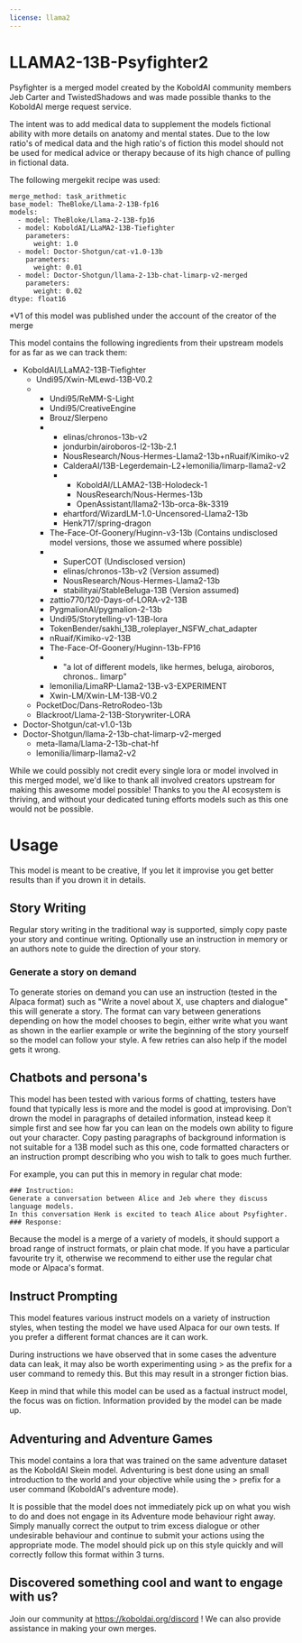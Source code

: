 ```yaml
---
license: llama2
---
```


# LLAMA2-13B-Psyfighter2
Psyfighter is a merged model created by the KoboldAI community members Jeb Carter and TwistedShadows and was made possible thanks to the KoboldAI merge request service.

The intent was to add medical data to supplement the models fictional ability with more details on anatomy and mental states. Due to the low ratio's of medical data and the high ratio's of fiction this model should not be used for medical advice or therapy because of its high chance of pulling in fictional data.

The following mergekit recipe was used:

```
merge_method: task_arithmetic
base_model: TheBloke/Llama-2-13B-fp16
models:
  - model: TheBloke/Llama-2-13B-fp16
  - model: KoboldAI/LLaMA2-13B-Tiefighter
    parameters:
      weight: 1.0
  - model: Doctor-Shotgun/cat-v1.0-13b
    parameters:
      weight: 0.01
  - model: Doctor-Shotgun/llama-2-13b-chat-limarp-v2-merged
    parameters:
      weight: 0.02
dtype: float16
```

*V1 of this model was published under the account of the creator of the merge

This model contains the following ingredients from their upstream models for as far as we can track them:
- KoboldAI/LLaMA2-13B-Tiefighter
	- Undi95/Xwin-MLewd-13B-V0.2
	- - Undi95/ReMM-S-Light
	  - Undi95/CreativeEngine
	  - Brouz/Slerpeno
	  - - elinas/chronos-13b-v2
	    - jondurbin/airoboros-l2-13b-2.1
	    - NousResearch/Nous-Hermes-Llama2-13b+nRuaif/Kimiko-v2
	    - CalderaAI/13B-Legerdemain-L2+lemonilia/limarp-llama2-v2
	    - - KoboldAI/LLAMA2-13B-Holodeck-1
	      - NousResearch/Nous-Hermes-13b
	      - OpenAssistant/llama2-13b-orca-8k-3319
	    - ehartford/WizardLM-1.0-Uncensored-Llama2-13b
	    - Henk717/spring-dragon
	  - The-Face-Of-Goonery/Huginn-v3-13b (Contains undisclosed model versions, those we assumed where possible)
	  - - SuperCOT (Undisclosed version)
	    - elinas/chronos-13b-v2 (Version assumed)
	    - NousResearch/Nous-Hermes-Llama2-13b
	    - stabilityai/StableBeluga-13B (Version assumed)
	  - zattio770/120-Days-of-LORA-v2-13B
	  - PygmalionAI/pygmalion-2-13b
	  - Undi95/Storytelling-v1-13B-lora
	  - TokenBender/sakhi_13B_roleplayer_NSFW_chat_adapter
	  - nRuaif/Kimiko-v2-13B
	  - The-Face-Of-Goonery/Huginn-13b-FP16
	  - - "a lot of different models, like hermes, beluga, airoboros, chronos.. limarp"
	  - lemonilia/LimaRP-Llama2-13B-v3-EXPERIMENT
	  - Xwin-LM/Xwin-LM-13B-V0.2
	- PocketDoc/Dans-RetroRodeo-13b
	- Blackroot/Llama-2-13B-Storywriter-LORA
- Doctor-Shotgun/cat-v1.0-13b
- Doctor-Shotgun/llama-2-13b-chat-limarp-v2-merged
   - meta-llama/Llama-2-13b-chat-hf
   - lemonilia/limarp-llama2-v2


While we could possibly not credit every single lora or model involved in this merged model, we'd like to thank all involved creators upstream for making this awesome model possible!
Thanks to you the AI ecosystem is thriving, and without your dedicated tuning efforts models such as this one would not be possible.

# Usage
This model is meant to be creative, If you let it improvise you get better results than if you drown it in details.

## Story Writing
Regular story writing in the traditional way is supported, simply copy paste your story and continue writing. Optionally use an instruction in memory or an authors note to guide the direction of your story.

### Generate a story on demand
To generate stories on demand you can use an instruction (tested in the Alpaca format) such as "Write a novel about X, use chapters and dialogue" this will generate a story. The format can vary between generations depending on how the model chooses to begin, either write what you want as shown in the earlier example or write the beginning of the story yourself so the model can follow your style. A few retries can also help if the model gets it wrong.

## Chatbots and persona's
This model has been tested with various forms of chatting, testers have found that typically less is more and the model is good at improvising. Don't drown the model in paragraphs of detailed information, instead keep it simple first and see how far you can lean on the models own ability to figure out your character. Copy pasting paragraphs of background information is not suitable for a 13B model such as this one, code formatted characters or an instruction prompt describing who you wish to talk to goes much further.

For example, you can put this in memory in regular chat mode: 
``` 
### Instruction: 
Generate a conversation between Alice and Jeb where they discuss language models.
In this conversation Henk is excited to teach Alice about Psyfighter. 
### Response: 
```

Because the model is a merge of a variety of models, it should support a broad range of instruct formats, or plain chat mode. If you have a particular favourite try it, otherwise we recommend to either use the regular chat mode or Alpaca's format.

## Instruct Prompting
This model features various instruct models on a variety of instruction styles, when testing the model we have used Alpaca for our own tests. If you prefer a different format chances are it can work.

During instructions we have observed that in some cases the adventure data can leak, it may also be worth experimenting using > as the prefix for a user command to remedy this. But this may result in a stronger fiction bias.

Keep in mind that while this model can be used as a factual instruct model, the focus was on fiction. Information provided by the model can be made up.

## Adventuring and Adventure Games
This model contains a lora that was trained on the same adventure dataset as the KoboldAI Skein model. Adventuring is best done using an small introduction to the world and your objective while using the > prefix for a user command (KoboldAI's adventure mode).

It is possible that the model does not immediately pick up on what you wish to do and does not engage in its Adventure mode behaviour right away. Simply manually correct the output to trim excess dialogue or other undesirable behaviour and continue to submit your actions using the appropriate mode. The model should pick up on this style quickly and will correctly follow this format within 3 turns.

## Discovered something cool and want to engage with us? 
Join our community at https://koboldai.org/discord !
We can also provide assistance in making your own merges.